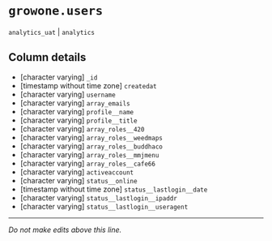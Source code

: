 # `growone.users`
`analytics_uat` | `analytics`

## Column details
* [character varying] `_id`
* [timestamp without time zone] `createdat`
* [character varying] `username`
* [character varying] `array_emails`
* [character varying] `profile__name`
* [character varying] `profile__title`
* [character varying] `array_roles__420`
* [character varying] `array_roles__weedmaps`
* [character varying] `array_roles__buddhaco`
* [character varying] `array_roles__mmjmenu`
* [character varying] `array_roles__cafe66`
* [character varying] `activeaccount`
* [character varying] `status__online`
* [timestamp without time zone] `status__lastlogin__date`
* [character varying] `status__lastlogin__ipaddr`
* [character varying] `status__lastlogin__useragent`

-------------------------------------------------------------------------------
*Do not make edits above this line.*
